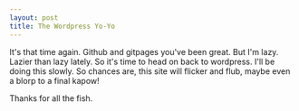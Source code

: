 ```yaml
---
layout: post
title: The Wordpress Yo-Yo
---
```

It's that time again. Github and gitpages you've been great. But I'm lazy. Lazier than lazy lately.
So it's time to head on back to wordpress. I'll be doing this slowly. So chances are, this site will flicker
and flub, maybe even a blorp to a final kapow!

Thanks for all the fish.
